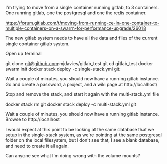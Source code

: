 I'm trying to move from a single container running gitlab, to 3 containers. One running gitlab, one the postgresql and one the redis container.

https://forum.gitlab.com/t/moving-from-running-ce-in-one-container-to-multiple-containers-on-a-swarm-for-performance-upgrade/26018



The new gitlab system needs to have all the data and files of the current single container gitlab system.



Open up terminal

   git clone git@github.com:mjdavies/gitlab_test.git
   cd gitlab_test
   docker swarm init
   docker stack deploy -c single-stack.yml git

Wait a couple of minutes, you should now have a running gitlab instance.  Go and create a password, a project, and a wiki page at http://localhost/

Stop and remove the stack, and start it again with the multi-stack.yml file

   docker stack rm git
   docker stack deploy -c multi-stack.yml git

Wait a couple of minutes, you should now have a running gitlab instance. Browse to http://localhost

I would expect at this point to be looking at the same database that we setup in the single-stack system, as we're pointing at the same postgresql folder on the local filesystem, but I don't see that, I see a blank database, and need to create it all again.

Can anyone see what I'm doing wrong with the volume mounts?

